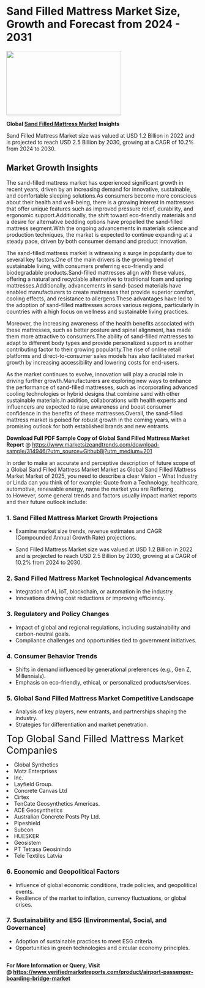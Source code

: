 <H1>Sand Filled Mattress Market Size, Growth and Forecast from 2024 - 2031</H1><img class="aligncenter size-medium wp-image-584254" src="https://thirdeyenews.in/wp-content/uploads/2024/09/Global-Market-Research-300x168.jpeg" alt="" width="300" height="168" /><p><strong>Global&nbsp;<a href="https://www.marketsizeandtrends.com/download-sample/314946/?utm_source=Github8j?utm_medium=201">Sand Filled Mattress Market</a> Insights</strong></p><p>Sand Filled Mattress Market size was valued at USD 1.2 Billion in 2022 and is projected to reach USD 2.5 Billion by 2030, growing at a CAGR of 10.2% from 2024 to 2030.</p><p><h2>Market Growth Insights</h2> <p>The sand-filled mattress market has experienced significant growth in recent years, driven by an increasing demand for innovative, sustainable, and comfortable sleeping solutions.As consumers become more conscious about their health and well-being, there is a growing interest in mattresses that offer unique features such as improved pressure relief, durability, and ergonomic support.Additionally, the shift toward eco-friendly materials and a desire for alternative bedding options have propelled the sand-filled mattress segment.With the ongoing advancements in materials science and production techniques, the market is expected to continue expanding at a steady pace, driven by both consumer demand and product innovation.</p> <p>The sand-filled mattress market is witnessing a surge in popularity due to several key factors.One of the main drivers is the growing trend of sustainable living, with consumers preferring eco-friendly and biodegradable products.Sand-filled mattresses align with these values, offering a natural and recyclable alternative to traditional foam and spring mattresses.Additionally, advancements in sand-based materials have enabled manufacturers to create mattresses that provide superior comfort, cooling effects, and resistance to allergens.These advantages have led to the adoption of sand-filled mattresses across various regions, particularly in countries with a high focus on wellness and sustainable living practices.</p> <p>Moreover, the increasing awareness of the health benefits associated with these mattresses, such as better posture and spinal alignment, has made them more attractive to consumers.The ability of sand-filled mattresses to adapt to different body types and provide personalized support is another contributing factor to their growing popularity.The rise of online retail platforms and direct-to-consumer sales models has also facilitated market growth by increasing accessibility and lowering costs for end-users.</p> <p>As the market continues to evolve, innovation will play a crucial role in driving further growth.Manufacturers are exploring new ways to enhance the performance of sand-filled mattresses, such as incorporating advanced cooling technologies or hybrid designs that combine sand with other sustainable materials.In addition, collaborations with health experts and influencers are expected to raise awareness and boost consumer confidence in the benefits of these mattresses.Overall, the sand-filled mattress market is poised for robust growth in the coming years, with a promising outlook for both established brands and new entrants.</p> <p><span class=""><strong>Download Full PDF Sample Copy of Global Sand Filled Mattress Market Report</strong> @ <a href="https://www.marketsizeandtrends.com/download-sample/314946/?utm_source=Github8j?utm_medium=201" target="_blank">https://www.marketsizeandtrends.com/download-sample/314946/?utm_source=Github8j?utm_medium=201</a></span></p><p>In order to make an accurate and perceptive description of future scope of a Global&nbsp;Sand Filled Mattress Market Market as Global&nbsp;Sand Filled Mattress Market Market of 2025, you need to describe a clear Vision &ndash; What Industry or Linda can you think of for example: Quote from a Technology, healthcare, automotive, renewable energy, name the market you are Reffering to.However, some general trends and factors usually impact market reports and their future outlook include:</p><h3>1.&nbsp;<strong>Sand Filled Mattress Market Growth Projections</strong></h3><ul><li>Examine market size trends, revenue estimates and CAGR (Compounded Annual Growth Rate) projections.</li><li><p>Sand Filled Mattress Market size was valued at USD 1.2 Billion in 2022 and is projected to reach USD 2.5 Billion by 2030, growing at a CAGR of 10.2% from 2024 to 2030.</p></li></ul><h3>2.&nbsp;<strong>Sand Filled Mattress Market Technological Advancements</strong></h3><ul><li>Integration of AI, IoT, blockchain, or automation in the industry.</li><li>Innovations driving cost reductions or improving efficiency.</li></ul><h3>3.&nbsp;<strong>Regulatory and Policy Changes</strong></h3><ul><li>Impact of global and regional regulations, including sustainability and carbon-neutral goals.</li><li>Compliance challenges and opportunities tied to government initiatives.</li></ul><h3>4.&nbsp;<strong>Consumer Behavior Trends</strong></h3><ul><li>Shifts in demand influenced by generational preferences (e.g., Gen Z, Millennials).</li><li>Emphasis on eco-friendly, ethical, or personalized products/services.</li></ul><h3>5.&nbsp;<strong>Global Sand Filled Mattress Market Competitive Landscape</strong></h3><ul><li>Analysis of key players, new entrants, and partnerships shaping the industry.</li><li>Strategies for differentiation and market penetration.</li></ul><p data-pm-slice="1 1 []"><span style="color: inherit; font-family: inherit; font-size: 25px;">Top Global Sand Filled Mattress Market Companies</span></p><div class="" data-test-id=""><p><li>Global Synthetics</li><li> Motz Enterprises</li><li> Inc.</li><li> Layfield Group.</li><li> Concrete Canvas Ltd</li><li> Cirtex</li><li> TenCate Geosynthetics Americas.</li><li> ACE Geosynthetics</li><li> Australian Concrete Posts Pty Ltd.</li><li> Pipeshield</li><li> Subcon</li><li> HUESKER</li><li> Geosistem</li><li> PT Tetrasa Geosinindo</li><li> Tele Textiles Latvia</li></p></div><h3>6.&nbsp;<strong>Economic and Geopolitical Factors</strong></h3><ul><li>Influence of global economic conditions, trade policies, and geopolitical events.</li><li>Resilience of the market to inflation, currency fluctuations, or global crises.</li></ul><h3>7.&nbsp;<strong>Sustainability and ESG (Environmental, Social, and Governance)</strong></h3><ul><li>Adoption of sustainable practices to meet ESG criteria.</li><li>Opportunities in green technologies and circular economy principles.</li></ul><h2><strong style="font-size: 14px;">For More Information or Query, Visit @&nbsp;</strong><a style="background-color: #ffffff; font-size: 14px;" href="https://www.marketsizeandtrends.com/report/sand-filled-mattress-market/" target="_blank">https://www.verifiedmarketreports.com/product/airport-passenger-boarding-bridge-market</a></h2>